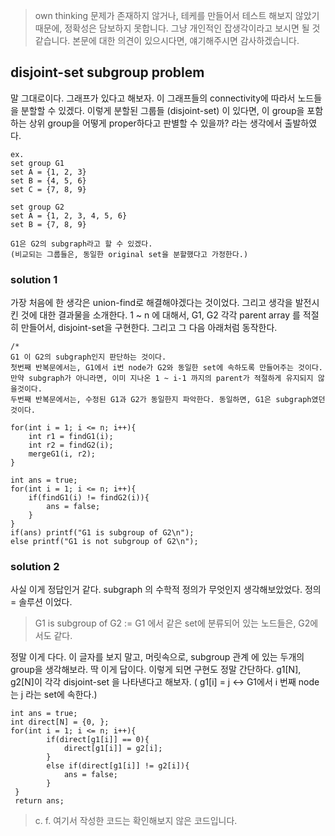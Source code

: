 > own thinking 
> 문제가 존재하지 않거나, 테케를 만들어서 테스트 해보지 않았기 때문에, 정확성은 담보하지 못합니다.
> 그냥 개인적인 잡생각이라고 보시면 될 것 같습니다. 본문에 대한 의견이 있으시다면, 얘기해주시면 감사하겠습니다.

## disjoint-set subgroup problem
말 그대로이다. 그래프가 있다고 해보자. 이 그래프들의 connectivity에 따라서 노드들을 분할할 수 있겠다. 이렇게 분할된 그룹들 (disjoint-set) 이 있다면, 이 group을 포함하는 상위 group을 어떻게 proper하다고 판별할 수 있을까? 라는 생각에서 출발하였다.

```
ex.
set group G1
set A = {1, 2, 3}
set B = {4, 5, 6}
set C = {7, 8, 9}
    
set group G2
set A = {1, 2, 3, 4, 5, 6}
set B = {7, 8, 9}    

G1은 G2의 subgraph라고 할 수 있겠다.
(비교되는 그룹들은, 동일한 original set을 분할했다고 가정한다.)
```
### solution 1
가장 처음에 한 생각은 union-find로 해결해야겠다는 것이었다. 그리고 생각을 발전시킨 것에 대한 결과물을 소개한다. 1 ~ n 에 대해서, G1, G2 각각 parent array 를 적절히 만들어서, disjoint-set을 구현한다. 그리고 그 다음 아래처럼 동작한다.
```
/* 
G1 이 G2의 subgraph인지 판단하는 것이다.
첫번째 반복문에서는, G1에서 i번 node가 G2와 동일한 set에 속하도록 만들어주는 것이다. 만약 subgraph가 아니라면, 이미 지나온 1 ~ i-1 까지의 parent가 적절하게 유지되지 않을것이다. 
두번째 반복문에서는, 수정된 G1과 G2가 동일한지 파악한다. 동일하면, G1은 subgraph였던 것이다.

for(int i = 1; i <= n; i++){
    int r1 = findG1(i);
    int r2 = findG2(i);
    mergeG1(i, r2);
}

int ans = true;
for(int i = 1; i <= n; i++){
    if(findG1(i) != findG2(i)){
        ans = false;
    }
}
if(ans) printf("G1 is subgroup of G2\n");
else printf("G1 is not subgroup of G2\n");

```

### solution 2
사실 이게 정답인거 같다. subgraph 의 수학적 정의가 무엇인지 생각해보았었다. 정의 = 솔루션 이었다.

> G1 is subgroup of G2 := G1 에서 같은 set에 분류되어 있는 노드들은, G2에서도 같다. 

정말 이게 다다. 이 글자를 보지 말고, 머릿속으로, subgroup 관계 에 있는 두개의 group을 생각해보라. 딱 이게 답이다. 이렇게 되면 구현도 정말 간단하다. g1[N], g2[N]이 각각 disjoint-set 을 나타낸다고 해보자. ( g1[i] = j <-> G1에서 i 번째 node는 j 라는 set에 속한다.)
```
int ans = true;
int direct[N] = {0, };
for(int i = 1; i <= n; i++){
        if(direct[g1[i]] == 0){
            direct[g1[i]] = g2[i];
        }
        else if(direct[g1[i]] != g2[i]){
            ans = false;
        }
 }
 return ans;
 ```

> c. f. 여기서 작성한 코드는 확인해보지 않은 코드입니다. 




